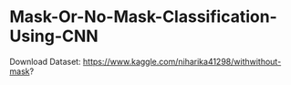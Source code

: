 # Mask-Or-No-Mask-Classification-Using-CNN

Download Dataset: https://www.kaggle.com/niharika41298/withwithout-mask? 
